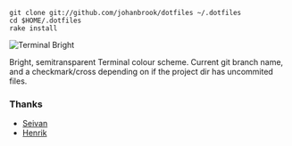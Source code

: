 	git clone git://github.com/johanbrook/dotfiles ~/.dotfiles
	cd $HOME/.dotfiles
	rake install

![Terminal Bright](http://f.cl.ly/items/1m1R3T160U1J361w3U3K/Terminal%20Bright.png "Terminal Bright")

Bright, semitransparent Terminal colour scheme. Current git branch name, and a checkmark/cross depending on if the project dir has uncommited files.

### Thanks

- [Seivan](http://github.com/seivan/dotfiles)
- [Henrik](https://github.com/henrik/dotfiles/)